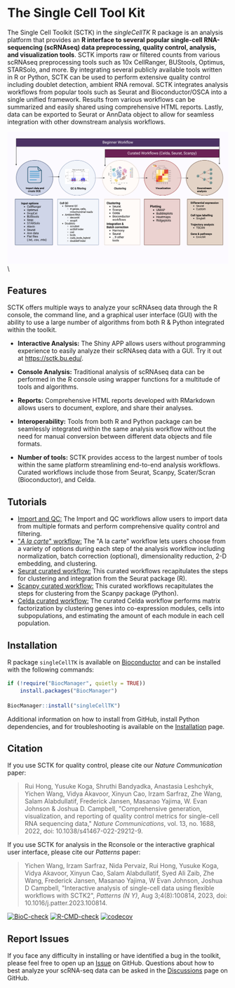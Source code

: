 # The Single Cell Tool Kit

The Single Cell Toolkit (SCTK) in the *singleCellTK* R package is an analysis platform that provides an **R interface to several popular single-cell RNA-sequencing (scRNAseq) data preprocessing, quality control, analysis, and visualization tools**. SCTK imports raw or filtered counts from various scRNAseq preprocessing tools such as 10x CellRanger, BUStools, Optimus, STARSolo, and more. By integrating several publicly available tools written in R or Python, SCTK can be used to perform extensive quality control including doublet detection, ambient RNA removal. SCTK integrates analysis workflows from popular tools such as Seurat and Bioconductor/OSCA into a single unified framework. Results from various workflows can be summarized and easily shared using comprehensive HTML reports. Lastly, data can be exported to Seurat or AnnData object to allow for seamless integration with other downstream analysis workflows.

![import](SingleCellTK_summary2.png)\

## Features

SCTK offers multiple ways to analyze your scRNAseq data through the R console, the command line, and a graphical user interface (GUI) with the ability to use a large number of algorithms from both R & Python integrated within the toolkit.

-   **Interactive Analysis:** The Shiny APP allows users without programming experience to easily analyze their scRNAseq data with a GUI. Try it out at <https://sctk.bu.edu/>.

-   **Console Analysis:** Traditional analysis of scRNAseq data can be performed in the R console using wrapper functions for a multitude of tools and algorithms.

-   **Reports:** Comprehensive HTML reports developed with RMarkdown allows users to document, explore, and share their analyses.

-   **Interoperability:** Tools from both R and Python package can be seamlessly integrated within the same analysis workflow without the need for manual conversion between different data objects and file formats.

-   **Number of tools:** SCTK provides access to the largest number of tools within the same platform streamlining end-to-end analysis workflows. Curated workflows include those from Seurat, Scanpy, Scater/Scran (Bioconductor), and Celda.

## Tutorials

-   [Import and QC:](https://camplab.net/sctk/current/articles/import_data.html) The Import and QC workflows allow users to import data from multiple formats and perform comprehensive quality control and filtering.
-   ["*A la carte*" workflow:](https://camplab.net/sctk/current/articles/02_a_la_carte_workflow.html) The "A la carte" workflow lets users choose from a variety of options during each step of the analysis workflow including normalization, batch correction (optional), dimensionality reduction, 2-D embedding, and clustering.
-   [Seurat curated workflow:](https://camplab.net/sctk/current/articles/seurat_curated_workflow.html) This curated workflows recapitulates the steps for clustering and integration from the Seurat package (R).
-   [Scanpy curated workflow:](https://camplab.net/sctk/current/articles/scanpy_curated_workflow.html) This curated workflows recapitulates the steps for clustering from the Scanpy package (Python).
-   [Celda curated workflow:](https://camplab.net/sctk/current/articles/celda_curated_workflow.html) The curated Celda workflow performs matrix factorization by clustering genes into co-expression modules, cells into subpopulations, and estimating the amount of each module in each cell population.

## Installation

R package `singleCellTK` is available on [Bioconductor](https://bioconductor.org/packages/release/bioc/html/singleCellTK.html) and can be installed with the following commands:

``` r
if (!require("BiocManager", quietly = TRUE))
    install.packages("BiocManager")

BiocManager::install("singleCellTK")
```

Additional information on how to install from GitHub, install Python dependencies, and for troubleshooting is available on the [Installation](https://camplab.net/sctk/current/articles/installation.html) page.

## Citation

If you use SCTK for quality control, please cite our *Nature Communication* paper:

> Rui Hong, Yusuke Koga, Shruthi Bandyadka, Anastasia Leshchyk, Yichen Wang, Vidya Akavoor, Xinyun Cao, Irzam Sarfraz, Zhe Wang, Salam Alabdullatif, Frederick Jansen, Masanao Yajima, W. Evan Johnson & Joshua D. Campbell, "Comprehensive generation, visualization, and reporting of quality control metrics for single-cell RNA sequencing data," *Nature Communications*, vol. 13, no. 1688, 2022, doi: 10.1038/s41467-022-29212-9.

If you use SCTK for analysis in the Rconsole or the interactive graphical user interface, please cite our *Patterns* paper:

> Yichen Wang, Irzam Sarfraz, Nida Pervaiz, Rui Hong, Yusuke Koga, Vidya Akavoor, Xinyun Cao, Salam Alabdullatif, Syed Ali Zaib, Zhe Wang, Frederick Jansen, Masanao Yajima, W Evan Johnson, Joshua D Campbell, "Interactive analysis of single-cell data using flexible workflows with SCTK2", *Patterns (N Y)*, Aug 3;4(8):100814, 2023, doi: 10.1016/j.patter.2023.100814.


[![BioC-check](https://github.com/compbiomed/singleCellTK/actions/workflows/BioC-check.yaml/badge.svg?branch=master)](https://github.com/compbiomed/singleCellTK/actions/workflows/BioC-check.yaml) [![R-CMD-check](https://github.com/compbiomed/singleCellTK/actions/workflows/R-CMD-check.yaml/badge.svg?branch=master)](https://github.com/compbiomed/singleCellTK/actions/workflows/R-CMD-check.yaml) [![codecov](https://codecov.io/gh/compbiomed/singleCellTK/branch/devel/graph/badge.svg)](https://codecov.io/gh/compbiomed/singleCellTK)

## Report Issues

If you face any difficulty in installing or have identified a bug in the toolkit, please feel free to open up an [Issue](https://github.com/compbiomed/singleCellTK/issues) on GitHub. Questions about how to best analyze your scRNA-seq data can be asked in the [Discussions](https://github.com/compbiomed/singleCellTK/discussions) page on GitHub.
